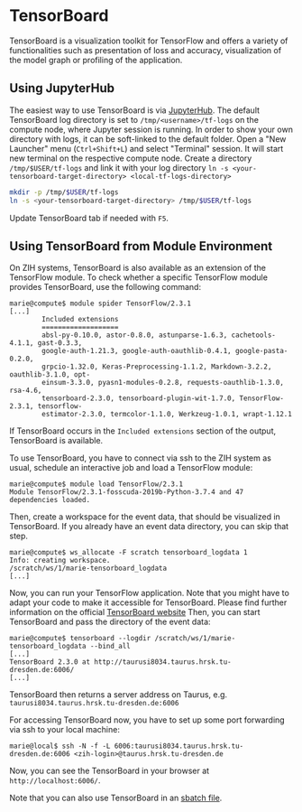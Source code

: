 # TensorBoard

TensorBoard is a visualization toolkit for TensorFlow and offers a variety of functionalities such
as presentation of loss and accuracy, visualization of the model graph or profiling of the
application.

## Using JupyterHub

The easiest way to use TensorBoard is via [JupyterHub](../access/jupyterhub.md). The default
TensorBoard log directory is set to `/tmp/<username>/tf-logs` on the compute node, where Jupyter
session is running. In order to show your own directory with logs, it can be soft-linked to the
default folder. Open a "New Launcher" menu (`Ctrl+Shift+L`) and select "Terminal" session. It
will start new terminal on the respective compute node. Create a directory `/tmp/$USER/tf-logs`
and link it with your log directory
`ln -s <your-tensorboard-target-directory> <local-tf-logs-directory>`

```Bash
mkdir -p /tmp/$USER/tf-logs
ln -s <your-tensorboard-target-directory> /tmp/$USER/tf-logs
```

Update TensorBoard tab if needed with `F5`.

## Using TensorBoard from Module Environment

On ZIH systems, TensorBoard is also available as an extension of the TensorFlow module. To check
whether a specific TensorFlow module provides TensorBoard, use the following command:

```console hl_lines="9"
marie@compute$ module spider TensorFlow/2.3.1
[...]
        Included extensions
        ===================
        absl-py-0.10.0, astor-0.8.0, astunparse-1.6.3, cachetools-4.1.1, gast-0.3.3,
        google-auth-1.21.3, google-auth-oauthlib-0.4.1, google-pasta-0.2.0,
        grpcio-1.32.0, Keras-Preprocessing-1.1.2, Markdown-3.2.2, oauthlib-3.1.0, opt-
        einsum-3.3.0, pyasn1-modules-0.2.8, requests-oauthlib-1.3.0, rsa-4.6,
        tensorboard-2.3.0, tensorboard-plugin-wit-1.7.0, TensorFlow-2.3.1, tensorflow-
        estimator-2.3.0, termcolor-1.1.0, Werkzeug-1.0.1, wrapt-1.12.1
```

If TensorBoard occurs in the `Included extensions` section of the output, TensorBoard is available.

To use TensorBoard, you have to connect via ssh to the ZIH system as usual, schedule an interactive
job and load a TensorFlow module:

```console
marie@compute$ module load TensorFlow/2.3.1
Module TensorFlow/2.3.1-fosscuda-2019b-Python-3.7.4 and 47 dependencies loaded.
```

Then, create a workspace for the event data, that should be visualized in TensorBoard. If you
already have an event data directory, you can skip that step.

```console
marie@compute$ ws_allocate -F scratch tensorboard_logdata 1
Info: creating workspace.
/scratch/ws/1/marie-tensorboard_logdata
[...]
```

Now, you can run your TensorFlow application. Note that you might have to adapt your code to make it
accessible for TensorBoard. Please find further information on the official [TensorBoard website](https://www.tensorflow.org/tensorboard/get_started)
Then, you can start TensorBoard and pass the directory of the event data:

```console
marie@compute$ tensorboard --logdir /scratch/ws/1/marie-tensorboard_logdata --bind_all
[...]
TensorBoard 2.3.0 at http://taurusi8034.taurus.hrsk.tu-dresden.de:6006/
[...]
```

TensorBoard then returns a server address on Taurus, e.g. `taurusi8034.taurus.hrsk.tu-dresden.de:6006`

For accessing TensorBoard now, you have to set up some port forwarding via ssh to your local
machine:

```console
marie@local$ ssh -N -f -L 6006:taurusi8034.taurus.hrsk.tu-dresden.de:6006 <zih-login>@taurus.hrsk.tu-dresden.de
```

Now, you can see the TensorBoard in your browser at `http://localhost:6006/`.

Note that you can also use TensorBoard in an [sbatch file](../jobs_and_resources/batch_systems.md).
